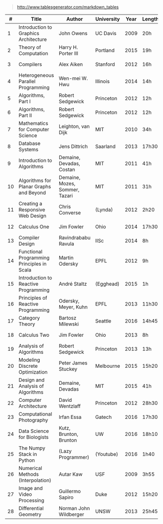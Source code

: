 
> http://www.tablesgenerator.com/markdown_tables

| #  | Title                                      | Author                         | University | Year | Length | Status | Prog | When        |
|----|--------------------------------------------|--------------------------------|------------|------|--------|--------|------|-------------|
| 1  | Introduction to Graphics Architecture      | John Owens                     | UC Davis   | 2009 | 20h    | Done   | 75%  | Summer 2015 |
| 2  | Theory of Computation                      | Harry H. Porter III            | Portland   | 2015 | 19h    | Done   | 100% | Winter 2016 |
| 3  | Compilers                                  | Alex Aiken                     | Stanford   | 2012 | 16h    | Abort  | 20%  | Winter 2016 |
| 4  | Heterogeneous Parallel Programming         | Wen-mei W. Hwu                 | Illinois   | 2014 | 14h    | Done   | 100% | Winter 2016 |
| 5  | Algorithms, Part I                         | Robert Sedgewick               | Princeton  | 2012 | 12h    | Done   | 100% | Winter 2016 |
| 6  | Algorithms, Part II                        | Robert Sedgewick               | Princeton  | 2012 | 12h    | Done   | 96%  | Winter 2016 |
| 7  | Mathematics for Computer Science           | Leighton, van Dijk             | MIT        | 2010 | 34h    | Done   | 100% | Spring 2016 |
| 8  | Database Systems                           | Jens Dittrich                  | Saarland   | 2013 | 17h30  | Pause  | 33%  | Spring 2016 |
| 9  | Introduction to Algorithms                 | Demaine, Devadas, Costan       | MIT        | 2011 | 41h    | Done   | 100% | Spring 2016 |
| 10 | Algorithms for Planar Graphs and Beyond    | Demaine, Mozes, Sommer, Tazari | MIT        | 2011 | 31h    | Pause  | 12%  | Spring 2016 |
| 11 | Creating a Responsive Web Design           | Chris Converse                 | (Lynda)    | 2012 | 2h20   | Done   | 100% | Spring 2016 |
| 12 | Calculus One                               | Jim Fowler                     | Ohio       | 2014 | 17h30  | Done   | 100% | Summer 2016 |
| 13 | Compiler Design                            | Ravindrababu Ravula            | IISc       | 2014 | 8h     | Pause  | 20%  | Summer 2016 |
| 14 | Functional Programming Principles in Scala | Martin Odersky                 | EPFL       | 2012 | 9h     | Done   | 100% | Summer 2016 |
| 15 | Introduction to Reactive Programming       | André Staltz                   | (Egghead)  | 2015 | 1h     | Done   | 100% | Summer 2016 |
| 16 | Principles of Reactive Programming         | Odersky, Meyer, Kuhn           | EPFL       | 2013 | 11h30  | Pause  | 54%  | Summer 2016 |
| 17 | Category Theory                            | Bartosz Milewski               | Seattle    | 2016 | 14h45  | Done   | 100% | Autumn 2016 |
| 18 | Calculus Two                               | Jim Fowler                     | Ohio       | 2013 | 8h     | Done   | 100% | Autumn 2016 |
| 19 | Analysis of Algorithms                     | Robert Sedgewick               | Princeton  | 2013 | 13h    | Pause  | 32%  | Autumn 2016 |
| 20 | Modeling Discrete Optimization             | Peter James Stuckey            | Melbourne  | 2015 | 15h20  | Pause  | 27%  | Autumn 2016 |
| 21 | Design and Analysis of Algorithms          | Demaine, Devadas               | MIT        | 2015 | 41h    | Done   | 100% | Autumn 2016 |
| 22 | Computer Architecture                      | David Wentzlaff                | Princeton  | 2012 | 28h30  | Pause  | 40%  | Autumn 2016 |
| 23 | Computational Photography                  | Irfan Essa                     | Gatech     | 2016 | 17h30  | Done   | 74%  | Winter 2017 |
| 24 | Data Science for Biologists                | Kutz, Brunton, Brunton         | UW         | 2016 | 18h10  | Done   | 65%  | Winter 2017 |
| 25 | The Numpy Stack in Python                  | (Lazy Programmer)              | (Youtube)  | 2016 | 1h40   | Done   | 100% | Winter 2017 |
| 26 | Numerical Methods (Interpolation)          | Autar Kaw                      | USF        | 2009 | 3h55   | Done   | 100% | Winter 2017 |
| 27 | Image and Video Processing                 | Guillermo Sapiro               | Duke       | 2012 | 15h20  |        | 50%  | Autumn 2016 |
| 28 | Differential Geometry                      | Norman John Wildberger         | UNSW       | 2013 | 25h45  |        | 50%  | Winter 2017 |
